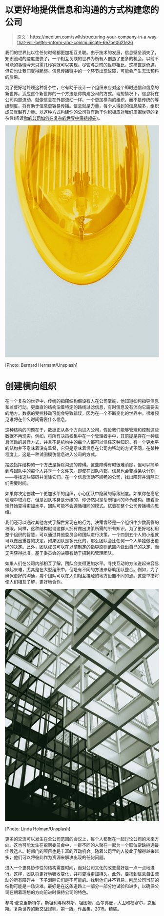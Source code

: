# 以更好地提供信息和沟通的方式构建您的公司

> 原文：<https://medium.com/swlh/structuring-your-company-in-a-way-that-will-better-inform-and-communicate-6e7be0621e26>

我们的世界比以往任何时候都更加相互关联。由于技术的发展，信息壁垒消失了，知识流动的速度更快了。一个相互关联的世界为所有人创造了更多的机会，以前不可能的事情今天只需几秒钟就可以实现。尽管与之前的世界相比，这简直是奇迹，但它也让我们变得脆弱。信息传播链中的一个环节出现故障，可能会产生无法预料的后果。

为了更好地处理这种复杂性，它有助于设计一个组织来应对这个即时通信和信息的新世界。适应这个新世界的一个方法是你构建公司的方式。理想情况下，信息将在公司内部流动，就像信息在外部流动一样。一个更加横向的组织，而不是传统的等级制度，将有助于信息更容易传播。信息就是力量，每个人得到的信息越多，组织成员就越有力量。以这种方式构建你的公司将有助于你积极应对我们周围世界的复杂性(阅读[你的公司如何在复杂的世界中保持领先](/swlh/how-your-company-can-keep-up-in-a-complex-world-33c1cd1eb023))。

![](img/009344d78b3cae8ecfc63341fde9ef42.png)

[Photo: Bernard Hermant/Unsplash]

# 创建横向组织

在一个复杂的世界中，传统的指挥结构假设有人在公司掌舵，他知道如何指导信息和监督行动。更垂直的结构沿着特定的路线过滤信息，有时信息没有流向它需要去的地方。数据的受控移动可能会导致错误，因为在一个不断变化的世界中，很难预见谁将在什么时间需要什么信息。

这种结构的问题在于，数据正从各个方向进入公司，假设我们能够管理和控制这些数据不再现实。例如，将所有决策权集中在一个管理者手中，其前提是存在一种信息流动的最佳方式，并且不是机构中的每个人都可以信任这种知识。有一个更水平的结构并不意味着没有监督，它只是意味着信息在公司内移动的方式不同。在某种程度上，这是一种试图模仿信息进入公司的方式。

摆脱指挥结构的一个方法是拆除沟通的障碍。这些障碍有时很难消除，但可以简单到与团队中的每个人共享一个文件夹。即使在团队内部，信息也会变得条块分割——寻找这些障碍并消除它们。在一个信息流动不顺畅的公司，找出障碍并消除它们需要时间。

如果你决定创建一个更加水平的组织，小心团队中隐藏的等级制度。如果你在高层管理中取消它，但是团队本身是分级的，你仍然只是复制相同的命令结构。随着管理开始变得更加水平，团队可能不会遵循相同的模式。试着在整个公司传播横向思维。

我们还可以通过其他方式了解世界现在的行为。决策曾经是一个组织中少数高管的权限。同样，这种结构假设这群人拥有做出决策所需的所有知识。为了更好地利用整个组织的智慧，可以通过其他委员会和团队进行决策。一个四到五个人的小组就可以做出重要的决定。如果团队是多元化的，那么团队会比任何一个人单独做出更好的决定。此外，团队成员可以在以前制定的指导原则范围内做出自己的决定，而无需获得批准。基于委员会的决策有助于招聘和管理团队。

如果人们在公司内部相互了解，团队会变得更加水平。寻找互动的方法说起来容易做起来难，尤其是在大型组织中，但是有不同的方法来帮助团队整合。例如，为了确保更好的沟通，每个团队可以在人们相互接触的地方设置不同的点。这些举措将使人们相互了解，更好地合作。

![](img/0ed619b369d5d66f6d5f521e47fb1432.png)

[Photo: Linda Holman/Unsplash]

更多的交流可以发生在全公司范围的会议上，每个人都聚在一起讨论公司的未来方向。这也可能发生在招聘委员会中，一群不同的人聚在一起为一个职位空缺挑选最佳候选人。跨部门的项目也是丰富的互动机会。随着公司里的人彼此了解得越来越多，他们可以将彼此作为资源来解决出现的任何问题。

进入一个更具协作性的结构需要时间，而对公司文化的改变最好是一点一点地进行。这样，团队将更好地吸收变化，并将变得更加持久。此外，要找到信息自由流动的所有障碍并一下子消除它们是不可能的。找到他们并不容易，削弱公司当前的结构可能是一场灾难。最好是在这条道路上一部分一部分地试验和进步，以确保公司在朝着理想的方向前进时保持公司的特色。

参考:麦克里斯特尔，斯坦利与柯林斯，坦图姆，西尔弗曼，大卫和福塞尔，克里斯。复杂世界的新交战规则。第一版。作品集，2015。精装。